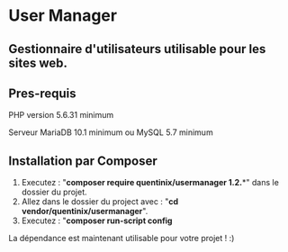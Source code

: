 User Manager
============

Gestionnaire d'utilisateurs utilisable pour les sites web.
----------------------------------------------------------
Pres-requis
-----------
PHP version 5.6.31 minimum

Serveur MariaDB 10.1 minimum ou MySQL 5.7 minimum

Installation par Composer
-------------------------

1. Executez : "**composer require quentinix/usermanager 1.2.***" dans le dossier du projet.
2. Allez dans le dossier du project avec : "**cd vendor/quentinix/usermanager**".
3. Executez : "**composer run-script config**

La dépendance est maintenant utilisable pour votre projet ! :)
